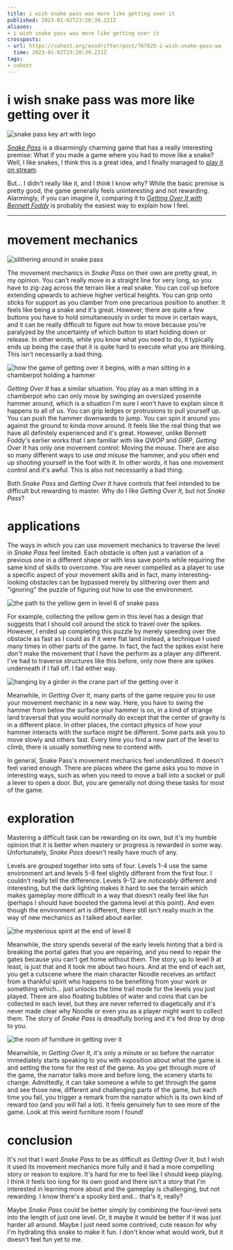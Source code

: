 ```yaml
---
title: i wish snake pass was more like getting over it
published: 2023-01-02T23:20:39.221Z
aliases:
- i wish snake pass was more like getting over it
crossposts:
- url: https://cohost.org/exodrifter/post/767025-i-wish-snake-pass-wa
  time: 2023-01-02T23:20:39.221Z
tags:
- cohost
---
```


# i wish snake pass was more like getting over it

![snake pass key art with logo](20230102232039-snake-pass-key-art-with-logo.jpg)

[_Snake Pass_](https://en.wikipedia.org/wiki/Snake_Pass_(video_game)) is a disarmingly charming game that has a really interesting premise: What if you made a game where you had to move like a snake? Well, I like snakes, I think this is a great idea, and I finally managed to [play it on stream](https://vods.exodrifter.space/2023/01/01/1809).

But... I didn't really like it, and I _think_ I know why? While the basic premise is pretty good, the game generally feels uninteresting and not rewarding. Alarmingly, if you can imagine it, comparing it to [_Getting Over It with Bennett Foddy_](https://en.wikipedia.org/wiki/Getting_Over_It_with_Bennett_Foddy) is probably the easiest way to explain how I feel.

---

# movement mechanics

![slithering around in snake pass](20230102232039-snake-pass-slither.png)

The movement mechanics in _Snake Pass_ on their own are pretty great, in my opinion. You can't really move in a straight line for very long, so you have to zig-zag across the terrain like a real snake. You can coil up before extending upwards to achieve higher vertical heights. You can grip onto sticks for support as you clamber from one precarious position to another. It feels like being a snake and it's great. However, there are quite a few buttons you have to hold simultaneously in order to move in certain ways, and it can be really difficult to figure out how to move because you're paralyzed by the uncertainty of which button to start holding down or release. In other words, while you know what you need to do, it typically ends up being the case that it is quite hard to execute what you are thinking. This isn't necessarily a bad thing.

![how the game of getting over it begins, with a man sitting in a chamberpot holding a hammer](20230102232039-getting-over-it-beginning.png)

_Getting Over It_ has a similar situation. You play as a man sitting in a chamberpot who can only move by swinging an oversized yosemite hammer around, which is a situation I'm sure I won't have to explain since it happens to all of us. You can grip ledges or protrusions to pull yourself up. You can push the hammer downwards to jump. You can spin it around you against the ground to kinda move around. It feels like the real thing that we have all definitely experienced and it's great. However, unlike Bennett Foddy's earlier works that I am familiar with like _QWOP_ and _GIRP_, _Getting Over It_ has only one movement control: Moving the mouse. There are also so many different ways to use _and misuse_ the hammer, and you often end up shooting yourself in the foot with it. In other words, it has one movement control and it's awful. This is also not necessarily a bad thing.

Both _Snake Pass_ and _Getting Over It_ have controls that feel intended to be difficult but rewarding to master. Why do I like _Getting Over It_, but not _Snake Pass_?

# applications

The ways in which you can use movement mechanics to traverse the level in _Snake Pass_ feel limited. Each obstacle is often just a variation of a previous one in a different shape or with less save points while requiring the same kind of skills to overcome. You are never compelled as a player to use a specific aspect of your movement skills and in fact, many interesting-looking obstacles can be bypassed merely by slithering over them and "ignoring" the puzzle of figuring out how to use the environment.

![the path to the yellow gem in level 6 of snake pass](20230102232039-snake-pass-simple.png)

For example, collecting the yellow gem in this level has a design that suggests that I should coil around the stick to travel over the spikes. However, I ended up completing this puzzle by merely speeding over the obstacle as fast as I could as if it were flat land instead, a technique I used many times in other parts of the game. In fact, the fact the spikes exist here _don't_ make the movement that I have the perform as a player any different. I've had to traverse structures like this before, only now there are spikes underneath if I fall off. I fail either way.

![hanging by a girder in the crane part of the getting over it](20230102232039-getting-over-it.png)

Meanwhile, in _Getting Over It_, many parts of the game require you to use your movement mechanic in a new way. Here, you have to swing the hammer from below the surface your hammer is on, in a kind of strange land traversal that you would normally do except that the center of gravity is in a different place. In other places, the contact physics of how your hammer interacts with the surface might be different. Some parts ask you to move slowly and others fast. Every time you find a new part of the level to climb, there is usually something new to contend with.

In general, Snake Pass's movement mechanics feel underutilized. It doesn't feel varied enough. There are places where the game asks you to move in interesting ways, such as when you need to move a ball into a socket or pull a lever to open a door. But, you are generally not doing these tasks for most of the game.

# exploration

Mastering a difficult task can be rewarding on its own, but it's my humble opinion that it is better when mastery or progress is rewarded in some way. Unfortunately, _Snake Pass_ doesn't really have much of any.

Levels are grouped together into sets of four. Levels 1-4 use the same environment art and levels 5-8 feel slightly different from the first four. I couldn't really tell the difference. Levels 9-12 are _noticeably_ different and interesting, but the dark lighting makes it hard to see the terrain which makes gameplay more difficult in a way that doesn't really feel like fun (perhaps I should have boosted the gamma level at this point). And even though the environment art is different, there still isn't really much in the way of new mechanics as I talked about earlier.

![the mysterious spirit at the end of level 8](20230102232039-snake-pass-story.png)

Meanwhile, the story spends several of the early levels hinting that a bird is breaking the portal gates that you are repairing, and you need to repair the gates because you can't get home without them. The story, up to level 9 at least, is just that and it took me about two hours. And at the end of each set, you get a cutscene where the main character Noodle receives an artifact from a thankful spirit who happens to be benefiting from your work or something which... just unlocks the time trail mode for the levels you just played. There are also floating bubbles of water and coins that can be collected in each level, but they are never referred to diagetically and it's never made clear why Noodle or even you as a player might want to collect them. The story of _Snake Pass_ is dreadfully boring and it's fed drop by drop to you.

![the room of furniture in getting over it](20230102232039-getting-over-it-orange.png)

Meanwhile, in _Getting Over It_, it's only a minute or so before the narrator immediately starts speaking to you with exposition about what the game is and setting the tone for the rest of the game. As you get through more of the game, the narrator talks more and before long, the scenery starts to change. Admittedly, it can take someone a while to get through the game and see those new, different and challenging parts of the game, but each time you fail, you trigger a remark from the narrator which is its own kind of reward too (and you will fail a lot). It feels genuinely fun to see more of the game. Look at this weird furniture room I found!

# conclusion

It's not that I want _Snake Pass_ to be as difficult as _Getting Over It_, but I wish it used its movement mechanics more fully and it had a more compelling story or reason to explore. It's hard for me to feel like I should keep playing. I think it feels too long for its own good and there isn't a story that I'm interested in learning more about and the gameplay is challenging, but not rewarding. I know there's a spooky bird and... that's it, really?

Maybe _Snake Pass_ could be better simply by combining the four-level sets into the length of just one level. Or, it maybe it would be better if it was just harder all around. Maybe I just need some contrived, cute reason for why I'm hydrating this snake to make it fun. I don't know what would work, but it doesn't feel fun yet to me.
